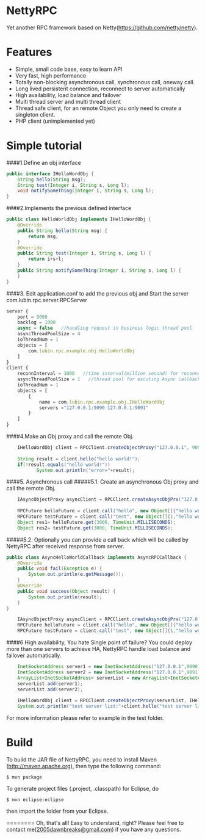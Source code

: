 NettyRPC
========

Yet another RPC framework based on Netty(https://github.com/netty/netty).


Features
========

  * Simple, small code base, easy to learn API
  * Very fast, high performance
  * Totally non-blocking asynchronous call, synchronous call, oneway call.
  * Long lived persistent connection, reconnect to server automatically
  * High availability, load balance and failover 
  * Multi thread server and multi thread client
  * Thread safe client, for an remote Object you only need to create a singleton client. 
  * PHP client (unimplemented yet)  
  
Simple tutorial
========
####1.Define an obj interface
```java
public interface IHelloWordObj {
	String hello(String msg);
	String test(Integer i, String s, Long l);
	void notifySomeThing(Integer i, String s, Long l);
}
```
  
####2.Implements the previous defined interface
```java
public class HelloWorldObj implements IHelloWordObj {
	@Override
	public String hello(String msg) {
		return msg;
	}
	@Override
	public String test(Integer i, String s, Long l) {
		return i+s+l;
	}
	public String notifySomeThing(Integer i, String s, Long l) {
	}
}
```

####3. Edit  application.conf to add the previous obj and Start the server com.lubin.rpc.server.RPCServer
```javascript
server {
	port = 9090
	backlog = 1000
	async = false	//handling request in business logic thread pool
	asyncThreadPoolSize = 4
    ioThreadNum = 1   
	objects = [
		com.lubin.rpc.example.obj.HelloWorldObj
	]
}
client {
	reconnInterval = 1000	//time interval(million second) for reconnecting to server
	asyncThreadPoolSize = 1   //thread pool for excuting Async callback
    ioThreadNum = 1   
    objects = [ 
		{ 
			name = com.lubin.rpc.example.obj.IHelloWordObj
			servers ="127.0.0.1:9090 127.0.0.1:9091"
		}
	]
}
```


####4.Make an Obj proxy and call the remote Obj.
```java
    IHelloWordObj client = RPCClient.createObjectProxy("127.0.0.1", 9090, IHelloWordObj.class);
    
    String result = client.hello("hello world!");
    if(!result.equals("hello world!"))
           System.out.println("error="+result);
```

####5. Asynchronous call
#####5.1. Create an asynchronous Obj proxy and call the remote Obj.
```java
    IAsyncObjectProxy asyncClient = RPCClient.createAsyncObjPrx("127.0.0.1", 9090, IHelloWordObj.class);
    
    RPCFuture helloFuture = client.call("hello", new Object[]{"hello world!"});
    RPCFuture testFuture = client.call("test", new Object[]{1,"hello world!",2L});
    Object res1= helloFuture.get(3000, TimeUnit.MILLISECONDS);
    Object res2= testFuture.get(3000, TimeUnit.MILLISECONDS);
```
#####5.2. Optionally you can provide a call back which will be called by NettyRPC after received response from server.
```java
public class AsyncHelloWorldCallback implements AsyncRPCCallback {
	@Override
	public void fail(Exception e) {
		System.out.println(e.getMessage());
	}
	@Override
	public void success(Object result) {
		System.out.println(result);
	}
}

    IAsyncObjectProxy asyncClient = RPCClient.createAsyncObjPrx("127.0.0.1", 9090, IHelloWordObj.class);
    RPCFuture helloFuture = client.call("hello", new Object[]{"hello world!"},new AsyncHelloWorldCallback());
    RPCFuture testFuture = client.call("test", new Object[]{1,"hello world!",2L}, new AsyncHelloWorldCallback());
```

####6 High availability, You hate Single point of failure? You could deploy more than one servers to achieve HA, NettyRPC  handle load balance and failover automatically.  
```java
    InetSocketAddress server1 = new InetSocketAddress("127.0.0.1",9090);
    InetSocketAddress server2 = new InetSocketAddress("127.0.0.1",9091);
    ArrayList<InetSocketAddress> serverList = new ArrayList<InetSocketAddress>();
    serverList.add(server1);
    serverList.add(server2);
         
    IHelloWordObj client = RPCClient.createObjectProxy(serverList, IHelloWordObj.class);
    System.out.println("test server list:"+client.hello("test server list11"));
```


For more information please refer to example in the test folder.


Build
========

To build the JAR file of NettyRPC, you need to install Maven (http://maven.apache.org), then type the following command:

    $ mvn package

To generate project files (.project, .classpath) for Eclipse, do

    $ mvn eclipse:eclipse

then import the folder from your Eclipse.


========
Oh, that's all! Easy to understand, right? Please feel free to contact me(2005dawnbreaks@gmail.com) if you have any questions.
